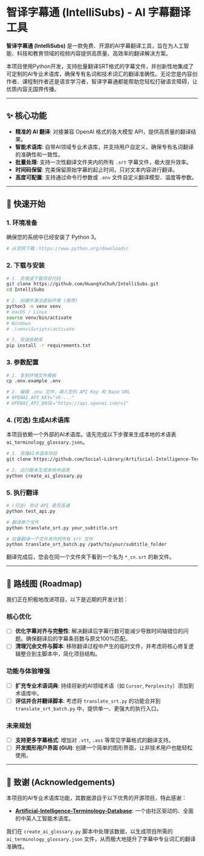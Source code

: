 # 智译字幕通 (IntelliSubs) - AI 字幕翻译工具

**智译字幕通 (IntelliSubs)** 是一款免费、开源的AI字幕翻译工具，旨在为人工智能、科技和教育领域的视频内容提供高质量、高效率的翻译解决方案。

本项目使用Python开发，支持批量翻译SRT格式的字幕文件，并创新性地集成了可定制的AI专业术语库，确保专有名词和技术词汇的翻译准确性。无论您是内容创作者、课程制作者还是语言学习者，智译字幕通都能帮助您轻松打破语言障碍，让优质内容无国界传播。

---

## ✨ 核心功能

-   **精准的 AI 翻译**: 对接兼容 OpenAI 格式的各大模型 API，提供高质量的翻译结果。
-   **智能术语库**: 自带AI领域专业术语库，并支持用户自定义，确保专有名词翻译的准确性和一致性。
-   **批量处理**: 支持一次性翻译文件夹内的所有 `.srt` 字幕文件，极大提升效率。
-   **时间码保留**: 完美保留原始字幕的起止时间，只对文本内容进行翻译。
-   **高度可配置**: 支持通过命令行参数或 `.env` 文件自定义翻译模型、温度等参数。

---

## 🚀 快速开始

### 1. 环境准备
确保您的系统中已经安装了 Python 3。
```bash
# 从官网下载：https://www.python.org/downloads/
```

### 2. 下载与安装
```bash
# 1. 克隆或下载项目代码
git clone https://github.com/HuangYuChuh/IntelliSubs.git
cd IntelliSubs

# 2. 创建并激活虚拟环境 (推荐)
python3 -m venv venv
# macOS / Linux
source venv/bin/activate
# Windows
# .\venv\Scripts\activate

# 3. 安装依赖库
pip install -r requirements.txt
```

### 3. 参数配置
```bash
# 1. 复制环境文件模板
cp .env.example .env

# 2. 编辑 .env 文件，填入您的 API Key 和 Base URL
# OPENAI_API_KEY="sk-..."
# OPENAI_API_BASE="https://api.openai.com/v1"
```

### 4. (可选) 生成AI术语库
本项目依赖一个外部的AI术语库。请先完成以下步骤来生成本地的术语表 `ai_terminology_glossary.json`。
```bash
# 1. 克隆AI术语库项目
git clone https://github.com/Social-Library/Artificial-Intelligence-Terminology-Database.git

# 2. 运行脚本生成本地术语表
python create_ai_glossary.py
```

### 5. 执行翻译
```bash
# (可选) 测试 API 是否连通
python test_api.py

# 翻译单个文件
python translate_srt.py your_subtitle.srt

# 批量翻译一个文件夹内的所有 srt 文件
python translate_srt_batch.py /path/to/your/subtitle_folder
```
翻译完成后，您会在同一个文件夹下看到一个名为 `*_cn.srt` 的新文件。

---

## 🎯 路线图 (Roadmap)

我们正在积极地改进项目，以下是近期的开发计划：

### 核心优化
- [ ] **优化字幕对齐与完整性**: 解决翻译后字幕行数可能减少导致时间轴错位的问题。确保翻译后的字幕条目数与原文100%匹配。
- [ ] **清理冗余文件与脚本**: 移除翻译过程中产生的临时文件，并考虑将核心修复逻辑整合到主脚本中，简化项目结构。

### 功能与体验增强
- [ ] **扩充专业术语词典**: 持续将新的AI领域术语（如 `Cursor`, `Perplexity`）添加到术语库中。
- [ ] **评估并合并翻译脚本**: 考虑将 `translate_srt.py` 的功能合并到 `translate_srt_batch.py` 中，提供单一、更强大的执行入口。

### 未来规划
- [ ] **支持更多字幕格式**: 增加对 `.vtt`, `.ass` 等常见字幕格式的翻译支持。
- [ ] **开发图形用户界面 (GUI)**: 创建一个简单的图形界面，让非技术用户也能轻松使用。

---

## 🙏 致谢 (Acknowledgements)

本项目的AI专业术语库功能，其数据源自于以下优秀的开源项目，特此感谢：

-   **[Artificial-Intelligence-Terminology-Database](https://github.com/Social-Library/Artificial-Intelligence-Terminology-Database)**: 一个由社区驱动的、全面的中英人工智能术语库。

我们在 `create_ai_glossary.py` 脚本中处理该数据，以生成项目所需的 `ai_terminology_glossary.json` 文件，从而极大地提升了字幕中专业词汇的翻译准确性。 